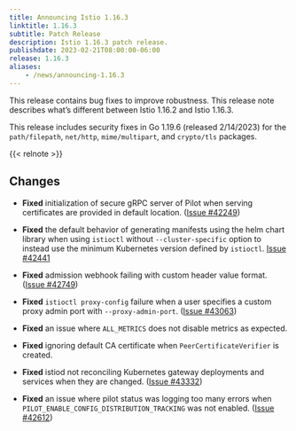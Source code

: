 ```yaml
---
title: Announcing Istio 1.16.3
linktitle: 1.16.3
subtitle: Patch Release
description: Istio 1.16.3 patch release.
publishdate: 2023-02-21T08:00:00-06:00
release: 1.16.3
aliases:
    - /news/announcing-1.16.3
---
```


This release contains bug fixes to improve robustness. This release note describes what’s different between Istio 1.16.2 and Istio 1.16.3.

This release includes security fixes in Go 1.19.6 (released 2/14/2023) for the `path/filepath`, `net/http`, `mime/multipart`, and `crypto/tls` packages.

{{< relnote >}}

## Changes

- **Fixed** initialization of secure gRPC server of Pilot when serving certificates are provided in default location.  ([Issue #42249](https://github.com/istio/istio/issues/42249))

- **Fixed** the default behavior of generating manifests using the helm chart library when using `istioctl` without `--cluster-specific` option to instead use the minimum Kubernetes version defined by `istioctl`.  [Issue #42441](https://github.com/istio/istio/issues/42441)

- **Fixed** admission webhook failing with custom header value format.
  ([Issue #42749](https://github.com/istio/istio/issues/42749))

- **Fixed** `istioctl proxy-config` failure when a user specifies a custom proxy admin port with `--proxy-admin-port`.  ([Issue #43063](https://github.com/istio/istio/issues/43063))

- **Fixed** an issue where `ALL_METRICS` does not disable metrics as expected.

- **Fixed** ignoring default CA certificate when `PeerCertificateVerifier` is created.

- **Fixed** istiod not reconciling Kubernetes gateway deployments and services when they are changed.
  ([Issue #43332](https://github.com/istio/istio/issues/43332))

- **Fixed** an issue where pilot status was logging too many errors when `PILOT_ENABLE_CONFIG_DISTRIBUTION_TRACKING` was not enabled.
  ([Issue #42612](https://github.com/istio/istio/issues/42612))
